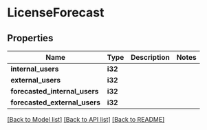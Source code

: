 # LicenseForecast

## Properties

Name | Type | Description | Notes
------------ | ------------- | ------------- | -------------
**internal_users** | **i32** |  | 
**external_users** | **i32** |  | 
**forecasted_internal_users** | **i32** |  | 
**forecasted_external_users** | **i32** |  | 

[[Back to Model list]](../README.md#documentation-for-models) [[Back to API list]](../README.md#documentation-for-api-endpoints) [[Back to README]](../README.md)


